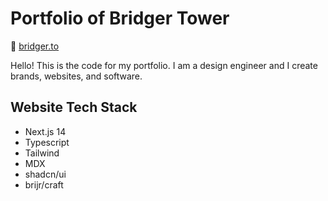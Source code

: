 # Portfolio of Bridger Tower

🔗 [bridger.to](https://bridger.to)

Hello! This is the code for my portfolio. I am a design engineer and I create brands, websites, and software.

## Website Tech Stack

- Next.js 14
- Typescript
- Tailwind
- MDX
- shadcn/ui
- brijr/craft
